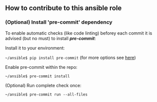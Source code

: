 ## How to contribute to this ansible role
### (Optional) Install 'pre-commit' dependency

To enable automatic checks (like code linting) beforey each commit it is advised (but no must) to install ***pre-commit***:

Install it to your environment: 

`~/ansible$ pip install pre-commit` (for more options see [here](https://pre-commit.com/#installation))

Enable pre-commit within the repo: 

`~/ansible$ pre-commit install`

(Optional) Run complete check once: 

`~/ansible$ pre-commit run --all-files`